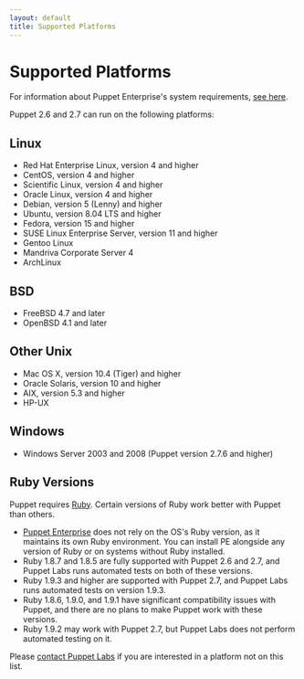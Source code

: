 ```yaml
---
layout: default
title: Supported Platforms
---
```


Supported Platforms
===================

For information about Puppet Enterprise's system requirements, [see here][pe2requirements].

[pe2requirements]: /pe/2.5/install_system_requirements.html

Puppet 2.6 and 2.7 can run on the following platforms: 

Linux
-----

-   Red Hat Enterprise Linux, version 4 and higher
-   CentOS, version 4 and higher
-   Scientific Linux, version 4 and higher
-   Oracle Linux, version 4 and higher
-   Debian, version 5 (Lenny) and higher
-   Ubuntu, version 8.04 LTS and higher
-   Fedora, version 15 and higher
-   SUSE Linux Enterprise Server, version 11 and higher
-   Gentoo Linux
-   Mandriva Corporate Server 4 <!-- Version not checked recently -->
-   ArchLinux

BSD
---

-   FreeBSD 4.7 and later <!-- Version not checked recently -->
-   OpenBSD 4.1 and later <!-- Version not checked recently -->

Other Unix
----------

-   Mac OS X, version 10.4 (Tiger) and higher
-   Oracle Solaris, version 10 and higher
-   AIX, version 5.3 and higher
-   HP-UX

Windows
-------

-   Windows Server 2003 and 2008 (Puppet version 2.7.6 and higher)

Ruby Versions
-----

Puppet requires [Ruby](http://www.ruby-lang.org/en/). Certain versions of Ruby work better with Puppet than others.

* [Puppet Enterprise](/pe/) does not rely on the OS's Ruby version, as it maintains its own Ruby environment. You can install PE alongside any version of Ruby or on systems without Ruby installed.
* Ruby 1.8.7 and 1.8.5 are fully supported with Puppet 2.6 and 2.7, and Puppet Labs runs automated tests on both of these versions.
* Ruby 1.9.3 and higher are supported with Puppet 2.7, and Puppet Labs runs automated tests on version 1.9.3. 
* Ruby 1.8.6, 1.9.0, and 1.9.1 have significant compatibility issues with Puppet, and there are no plans to make Puppet work with these versions.
* Ruby 1.9.2 may work with Puppet 2.7, but Puppet Labs does not perform automated testing on it.

Please [contact Puppet Labs](http://puppetlabs.com/contact/) if you are interested in a platform not on this list.


